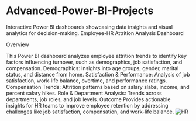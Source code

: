 # Advanced-Power-BI-Projects
Interactive Power BI dashboards showcasing data insights and visual analytics for decision-making.
Employee-HR Attrition Analysis Dashboard

Overview

This Power BI dashboard analyzes employee attrition trends to identify key factors influencing turnover, such as demographics, job satisfaction, and compensation.
Demographics: Insights into age groups, gender, marital status, and distance from home.
Satisfaction & Performance: Analysis of job satisfaction, work-life balance, overtime, and performance ratings.
Compensation Trends: Attrition patterns based on salary slabs, income, and percent salary hikes.
Role & Department Analysis: Trends across departments, job roles, and job levels.
Outcome
Provides actionable insights for HR teams to improve employee retention by addressing challenges like job satisfaction, compensation, and work-life balance.
![HR](https://github.com/user-attachments/assets/1332fa6f-a527-4970-aa8e-15d8a477cc3b)

